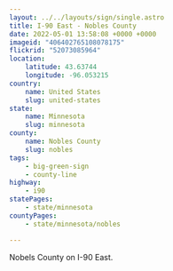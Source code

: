 ```yaml
---
layout: ../../layouts/sign/single.astro
title: I-90 East - Nobles County
date: 2022-05-01 13:58:08 +0000 +0000
imageid: "406402765108078175"
flickrid: "52073085964"
location:
    latitude: 43.63744
    longitude: -96.053215
country:
    name: United States
    slug: united-states
state:
    name: Minnesota
    slug: minnesota
county:
    name: Nobles County
    slug: nobles
tags:
    - big-green-sign
    - county-line
highway:
    - i90
statePages:
    - state/minnesota
countyPages:
    - state/minnesota/nobles

---
```

Nobels County on I-90 East.